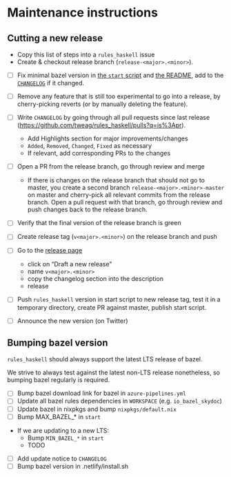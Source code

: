 # Maintenance instructions

## Cutting a new release

- Copy this list of steps into a `rules_haskell` issue
- Create & checkout release branch (`release-<major>.<minor>`).
- [ ] Fix minimal bazel version in [the `start` script](./start) and
  [the README](./README.md), add to the [`CHANGELOG`](./CHANGELOG.md)
  if it changed.
- [ ] Remove any feature that is still too experimental to go into a
  release, by cherry-picking reverts (or by manually deleting the
  feature).
- [ ] Write `CHANGELOG` by going through all pull requests since last
  release (https://github.com/tweag/rules_haskell/pulls?q=is%3Apr).
  - Add Highlights section for major improvements/changes
  - `Added`, `Removed`, `Changed`, `Fixed` as necessary
  - If relevant, add corresponding PRs to the changes
- [ ] Open a PR from the release branch, go through review and merge
  - If there is changes on the release branch that should not go to
    master, you create a second branch `release-<major>.<minor>-master`
    on master and cherry-pick all relevant commits from the release
    branch. Open a pull request with that branch, go through review
    and push changes back to the release branch.
- [ ] Verify that the final version of the release branch is green
- [ ] Create release tag (`v<major>.<minor>`) on the release branch and
  push
- [ ] Go to the [release
  page](https://github.com/tweag/rules_haskell/releases)
    - click on “Draft a new release”
    - name `v<major>.<minor>`
    - copy the changelog section into the description
    - release
- [ ] Push `rules_haskell` version in start script to new release tag,
  test it in a temporary directory, create PR against master, publish
  start script.
- [ ] Announce the new version (on Twitter)


## Bumping bazel version

`rules_haskell` should always support the latest LTS release of bazel.

We strive to always test against the latest non-LTS release
nonetheless, so bumping bazel regularly is required.

- [ ] Bump bazel download link for bazel in `azure-pipelines.yml`
- [ ] Update all bazel rules dependencies in `WORKSPACE` (e.g.
      `io_bazel_skydoc`)
- [ ] Update bazel in nixpkgs and bump `nixpkgs/default.nix`
- [ ] Bump MAX_BAZEL_* in `start`
- If we are updating to a new LTS:
  - Bump `MIN_BAZEL_*` in `start`
  - TODO
- [ ] Add update notice to `CHANGELOG`
- [ ] Bump bazel version in .netlify/install.sh
